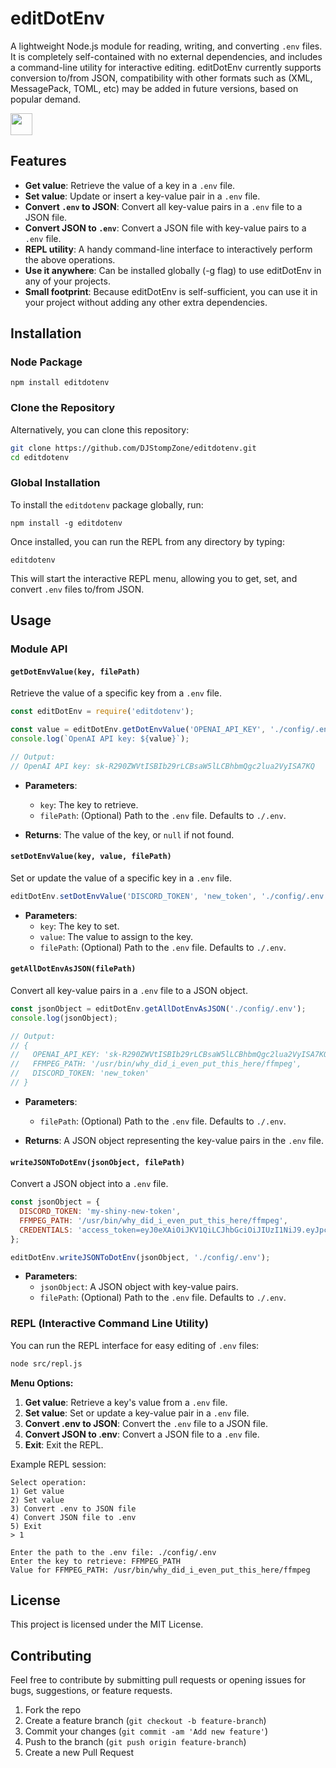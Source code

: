# editDotEnv

A lightweight Node.js module for reading, writing, and converting `.env` files. 
It is completely self-contained with no external dependencies, and includes a command-line utility for interactive editing. editDotEnv currently supports conversion to/from JSON, compatibility with other formats such as (XML, MessagePack, TOML, etc) may be added in future versions, based on popular demand.

<a href="https://discord.stomp.zone"><img src="https://github.com/user-attachments/assets/2cbf784e-9c49-46d1-9a27-645f41cc1c7b" height="35px"></img></a>

## Features

- **Get value**: Retrieve the value of a key in a `.env` file.
- **Set value**: Update or insert a key-value pair in a `.env` file.
- **Convert `.env` to JSON**: Convert all key-value pairs in a `.env` file to a JSON file.
- **Convert JSON to `.env`**: Convert a JSON file with key-value pairs to a `.env` file.
- **REPL utility**: A handy command-line interface to interactively perform the above operations.
- **Use it anywhere**: Can be installed globally (-g flag) to use editDotEnv in any of your projects.
- **Small footprint**: Because editDotEnv is self-sufficient, you can use it in your project without adding any other extra dependencies.

## Installation

### Node Package

```
npm install editdotenv
```

### Clone the Repository

Alternatively, you can clone this repository:

```bash
git clone https://github.com/DJStompZone/editdotenv.git
cd editdotenv
```

### Global Installation

To install the `editdotenv` package globally, run:

```
npm install -g editdotenv
```

Once installed, you can run the REPL from any directory by typing:

```
editdotenv
```

This will start the interactive REPL menu, allowing you to get, set, and convert `.env` files to/from JSON.


## Usage

### Module API

#### `getDotEnvValue(key, filePath)`

Retrieve the value of a specific key from a `.env` file.

```javascript
const editDotEnv = require('editdotenv');

const value = editDotEnv.getDotEnvValue('OPENAI_API_KEY', './config/.env');
console.log(`OpenAI API key: ${value}`);

// Output:
// OpenAI API key: sk-R290ZWVtISBIb29rLCBsaW5lLCBhbmQgc2lua2VyISA7KQ
```

- **Parameters**:
  - `key`: The key to retrieve.
  - `filePath`: (Optional) Path to the `.env` file. Defaults to `./.env`.
  
- **Returns**: The value of the key, or `null` if not found.

#### `setDotEnvValue(key, value, filePath)`

Set or update the value of a specific key in a `.env` file.

```javascript
editDotEnv.setDotEnvValue('DISCORD_TOKEN', 'new_token', './config/.env');
```

- **Parameters**:
  - `key`: The key to set.
  - `value`: The value to assign to the key.
  - `filePath`: (Optional) Path to the `.env` file. Defaults to `./.env`.

#### `getAllDotEnvAsJSON(filePath)`

Convert all key-value pairs in a `.env` file to a JSON object.

```javascript
const jsonObject = editDotEnv.getAllDotEnvAsJSON('./config/.env');
console.log(jsonObject);

// Output:
// {
//   OPENAI_API_KEY: 'sk-R290ZWVtISBIb29rLCBsaW5lLCBhbmQgc2lua2VyISA7KQ',
//   FFMPEG_PATH: '/usr/bin/why_did_i_even_put_this_here/ffmpeg',
//   DISCORD_TOKEN: 'new_token'
// }
```

- **Parameters**:
  - `filePath`: (Optional) Path to the `.env` file. Defaults to `./.env`.
  
- **Returns**: A JSON object representing the key-value pairs in the `.env` file.

#### `writeJSONToDotEnv(jsonObject, filePath)`

Convert a JSON object into a `.env` file.

```javascript
const jsonObject = {
  DISCORD_TOKEN: 'my-shiny-new-token',
  FFMPEG_PATH: '/usr/bin/why_did_i_even_put_this_here/ffmpeg',
  CREDENTIALS: 'access_token=eyJ0eXAiOiJKV1QiLCJhbGciOiJIUzI1NiJ9.eyJpc3MiOiJESlN0b21wWm9uZSIsImlhdCI6MTcyNzYzMDk5NywiZXhwIjoxNzU5MTY2OTk3LCJhdWQiOiJodHRwczovL2dpdGh1Yi5jb20iLCJzdWIiOiJ1c2VyQGdpdGh1Yi5jb20iLCJHaXZlbk5hbWUiOiJESiIsIlN1cm5hbWUiOiJTdG9tcCIsIkVtYWlsIjoiODU0NTczODErREpTdG9tcFpvbmVAdXNlcnMubm9yZXBseS5naXRodWIuY29tIiwiUm9sZSI6IkZvdW5kZXIiLCJPcmdhbml6YXRpb24iOiJTdG9tcFpvbmUifQ.bhvKUwOEdMtoWE6MFCddbkWk1E1ceknanuaJyZpmv8Q; scope=https://www.googleapis.com/auth/youtube-paid-content https://www.googleapis.com/auth/youtube; token_type=Bearer; expiry_date=2069-04-20T04:20:00.000Z'
};

editDotEnv.writeJSONToDotEnv(jsonObject, './config/.env');
```

- **Parameters**:
  - `jsonObject`: A JSON object with key-value pairs.
  - `filePath`: (Optional) Path to the `.env` file. Defaults to `./.env`.

### REPL (Interactive Command Line Utility)

You can run the REPL interface for easy editing of `.env` files:

```bash
node src/repl.js
```

**Menu Options:**
1. **Get value**: Retrieve a key's value from a `.env` file.
2. **Set value**: Set or update a key-value pair in a `.env` file.
3. **Convert .env to JSON**: Convert the `.env` file to a JSON file.
4. **Convert JSON to .env**: Convert a JSON file to a `.env` file.
5. **Exit**: Exit the REPL.

Example REPL session:

```
Select operation:
1) Get value
2) Set value
3) Convert .env to JSON file
4) Convert JSON file to .env
5) Exit
> 1

Enter the path to the .env file: ./config/.env
Enter the key to retrieve: FFMPEG_PATH
Value for FFMPEG_PATH: /usr/bin/why_did_i_even_put_this_here/ffmpeg
```

## License

This project is licensed under the MIT License.

## Contributing

Feel free to contribute by submitting pull requests or opening issues for bugs, suggestions, or feature requests.

1. Fork the repo
2. Create a feature branch (`git checkout -b feature-branch`)
3. Commit your changes (`git commit -am 'Add new feature'`)
4. Push to the branch (`git push origin feature-branch`)
5. Create a new Pull Request
